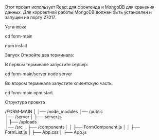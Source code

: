 Этот проект использует React для фронтенда и MongoDB для хранения данных. Для корректной работы MongoDB должен быть установлен и запущен на порту 27017.

Установка

cd form-main

npm install


Запуск
Откройте два терминала:


В первом терминале запустите сервер:


cd form-main/server
node server


Во втором терминале запустите клиентскую часть:


cd form-main
npm start

Структура проекта


/FORM-MAIN
│
│── /node_modules
│── /public    
│── /server
│    ├── server.js    
│    ├── /uploads     
│── /src
│    ├── /components
│    │   ├── FormComponent.js
│    │   ├── FormList.js
│    ├── App.css
│    ├── App.js 

